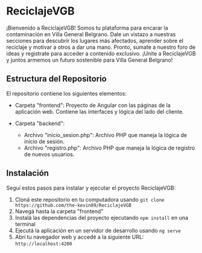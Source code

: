 # ReciclajeVGB

¡Bienvenido a ReciclajeVGB! Somos tu plataforma para encarar la contaminación en Villa General Belgrano. Dale un vistazo a nuestras secciones para descubrir los lugares más afectados, aprender sobre el reciclaje y motivar a otros a dar una mano. Pronto, sumate a nuestro foro de ideas y registrate para acceder a contenido exclusivo. ¡Unite a ReciclajeVGB y juntos armemos un futuro sostenible para Villa General Belgrano!

## Estructura del Repositorio

El repositorio contiene los siguientes elementos:

- Carpeta "frontend": Proyecto de Angular con las páginas de la aplicación web. Contiene las interfaces y lógica del lado del cliente.

- Carpeta "backend":
  - Archivo "inicio_sesion.php": Archivo PHP que maneja la lógica de inicio de sesión.
  - Archivo "registro.php": Archivo PHP que maneja la lógica de registro de nuevos usuarios.

## Instalación

Seguí estos pasos para instalar y ejecutar el proyecto ReciclajeVGB:

1. Cloná este repositorio en tu computadora usando `git clone https://github.com/the-kevin89/ReciclajeVGB`
2. Navegá hasta la carpeta "frontend"
3. Instalá las dependencias del proyecto ejecutando `npm install` en una terminal
4. Ejecutá la aplicación en un servidor de desarrollo usando `ng serve`
5. Abrí tu navegador web y accedé a la siguiente URL: `http://localhost:4200`
